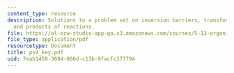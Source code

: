 ```yaml
---
content_type: resource
description: Solutions to a problem set on inversion barriers, transformations, syntheses,
  and products of reactions.
file: https://ol-ocw-studio-app-qa.s3.amazonaws.com/courses/5-13-organic-chemistry-ii-fall-2003/7eab14503694066dc13b9facfc377794_ps4_key.pdf
file_type: application/pdf
resourcetype: Document
title: ps4_key.pdf
uid: 7eab1450-3694-066d-c13b-9facfc377794
---
```

